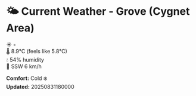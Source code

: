 # 🌤️ Current Weather - Grove (Cygnet Area)

☀️ **-**  
🌡️ 8.9°C (feels like 5.8°C)  
💧 54% humidity  
💨 SSW 6 km/h  

**Comfort:** Cold ❄️  
**Updated:** 20250831180000
